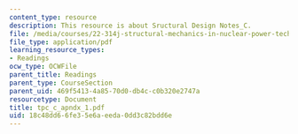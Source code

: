 ```yaml
---
content_type: resource
description: This resource is about Sructural Design Notes_C.
file: /media/courses/22-314j-structural-mechanics-in-nuclear-power-technology-fall-2006/18c48dd66fe35e6aeeda0dd3c82bdd6e_tpc_c_apndx_1.pdf
file_type: application/pdf
learning_resource_types:
- Readings
ocw_type: OCWFile
parent_title: Readings
parent_type: CourseSection
parent_uid: 469f5413-4a85-70d0-db4c-c0b320e2747a
resourcetype: Document
title: tpc_c_apndx_1.pdf
uid: 18c48dd6-6fe3-5e6a-eeda-0dd3c82bdd6e
---
```

